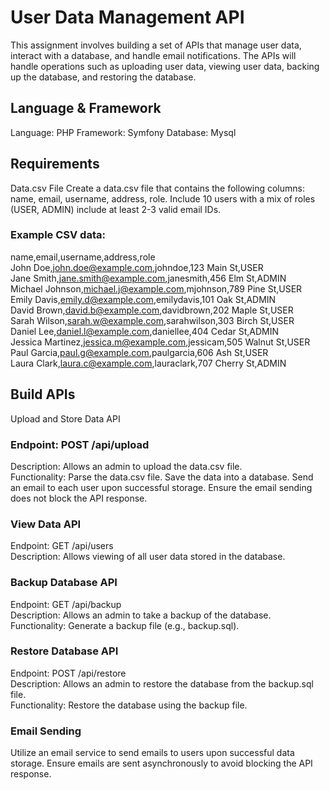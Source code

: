 # User Data Management API

This assignment involves building a set of APIs that manage user data, interact with a database, and handle email notifications. The APIs will handle operations such as uploading user data, viewing user data, backing up the database, and restoring the database.

## Language & Framework
Language: PHP Framework: Symfony Database: Mysql

## Requirements
Data.csv File
Create a data.csv file that contains the following columns: name, email, username, address, role. Include 10 users with a mix of roles (USER, ADMIN) include at least 2-3 valid email IDs.

### Example CSV data:

name,email,username,address,role <br>
John Doe,john.doe@example.com,johndoe,123 Main St,USER <br>
Jane Smith,jane.smith@example.com,janesmith,456 Elm St,ADMIN <br>
Michael Johnson,michael.j@example.com,mjohnson,789 Pine St,USER <br>
Emily Davis,emily.d@example.com,emilydavis,101 Oak St,ADMIN <br>
David Brown,david.b@example.com,davidbrown,202 Maple St,USER <br>
Sarah Wilson,sarah.w@example.com,sarahwilson,303 Birch St,USER <br>
Daniel Lee,daniel.l@example.com,daniellee,404 Cedar St,ADMIN <br>
Jessica Martinez,jessica.m@example.com,jessicam,505 Walnut St,USER <br>
Paul Garcia,paul.g@example.com,paulgarcia,606 Ash St,USER <br>
Laura Clark,laura.c@example.com,lauraclark,707 Cherry St,ADMIN <br>

## Build APIs
Upload and Store Data API

### Endpoint: POST /api/upload
Description: Allows an admin to upload the data.csv file. <br>
Functionality:
Parse the data.csv file.
Save the data into a database.
Send an email to each user upon successful storage.
Ensure the email sending does not block the API response.

### View Data API
Endpoint: GET /api/users <br>
Description: Allows viewing of all user data stored in the database.

### Backup Database API
Endpoint: GET /api/backup <br>
Description: Allows an admin to take a backup of the database. <br>
Functionality: Generate a backup file (e.g., backup.sql).

### Restore Database API
Endpoint: POST /api/restore <br>
Description: Allows an admin to restore the database from the backup.sql file. <br>
Functionality: Restore the database using the backup file.

### Email Sending
Utilize an email service to send emails to users upon successful data storage.
Ensure emails are sent asynchronously to avoid blocking the API response.
